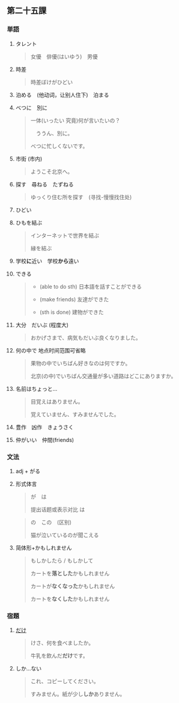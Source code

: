 ## 第二十五課

### 単語

1. タレント

    > 女優　俳優(はいゆう)　男優 

2. 時差　

    > 時差ぼけがひどい

3. 泊める　(他动词，让别人住下)　泊まる

4. べつに　別に

    > 一体(いったい 究竟)何が言いたいの？
    >
    >　ううん、別に。
    >
    >
    > べつに忙しくないです。

5. 市街 (市内)

    > ようこそ北京へ。

6. 探す　尋ねる　たずねる

    > ゆっくり住む所を探す　(寻找-慢慢找住处)

7. ひどい

    > 

8. ひもを結ぶ

    > インターネットで世界を結ぶ
    >
    > 縁を結ぶ

9. 学校**に**近い　学校**から**遠い

10. できる

    > - (able to do sth) 日本語を話すことができる
    >
    > - (make friends) 友達ができた
    >
    > - (sth is done) 建物ができた

11. 大分　だいぶ (程度大)

    > おかげさまで、病気もだいぶ良くなりました。

12. 何の中で 地点时间范围可省略

    > 果物の中でいちばん好きなのは何ですか。
    >
    > 北京(の中)でいちばん交通量が多い道路はどこにありますか。

13. 名前はちょっと... 

    > 目覚えはありません。
    >
    > 覚えていません、すみませんでした。

14. 豊作　凶作　きょうさく

15. 仲がいい　仲間(friends)

### 文法

1. adj + がる

2. 形式体言

    > が　は
    >
    > 提出话题或表示对比 は

    > の　この　(区别)
    >
    > 猫が泣いているのが聞こえる

3. 简体形+かもしれません

    > もしかしたら / もしかして
    >
    > カートを**落とした**かもしれません
    >
    > カートが**なくなった**かもしれません
    >
    > カートを**なくした**かもしれません


### 宿題

1. [だけ](https://www.sigure.tw/learn-japanese/grammar/n5/43.php) 

    > けさ、何を食べましたか。
    >
    > 牛乳を飲んだ**だけ**です。

2. しか…ない

    > これ、コピーしてください。
    >
    > すみません。紙が少し**しか**ありません。
